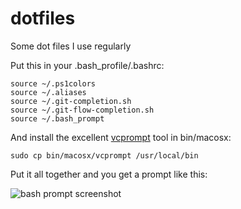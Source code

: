 dotfiles
========

Some dot files I use regularly

Put this in your .bash_profile/.bashrc:
	
	source ~/.ps1colors
	source ~/.aliases
	source ~/.git-completion.sh
	source ~/.git-flow-completion.sh
	source ~/.bash_prompt
	
And install the excellent [vcprompt](https://github.com/djl/vcprompt "vcprompt github repo") 
tool in bin/macosx:

	sudo cp bin/macosx/vcprompt /usr/local/bin
	
	
Put it all together and you get a prompt like this:

![bash prompt screenshot](https://dl.dropbox.com/s/uunh2paq41ze7x9/bash-prompt-screenshot.png "bash prompt screenshot (iTerm2)")